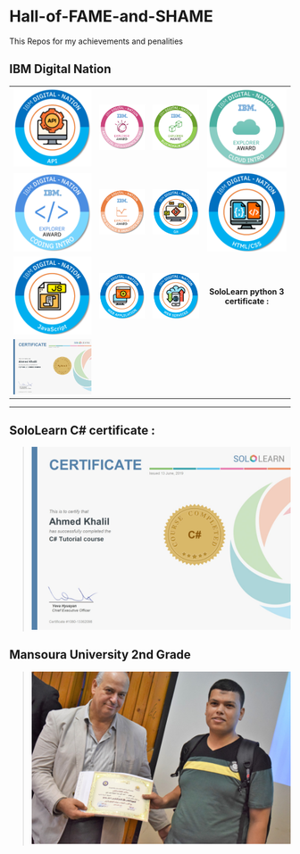 # Hall-of-FAME-and-SHAME
This Repos for my achievements and penalities 
## IBM Digital Nation
|      |   |   |   |
|:----:|:-------:|:----------:|:---------:|
| ![](Cert/api.png)	| ![](Cert/artificial-intelligence-intro.png)| ![](Cert/blockchain-intro.png)|![](Cert/cloud-intro.png)|	
| ![](Cert/coding-intro.png)| ![](Cert/data-science-analytics-intro.png)|	![](Cert/git.png)|![](Cert/html-css.png	)|
| ![](Cert/javascript.png)|![](Cert/web-development.png)	|![](Cert/web-services.png)|__SoloLearn python 3 certificate :__
![](Cert/cert-1073-13362098.jpg)|

---
## SoloLearn C# certificate :
 > ![](Cert/3.JPG)
## Mansoura University 2nd Grade 
 > ![](Cert/DSC_0192.JPG)
